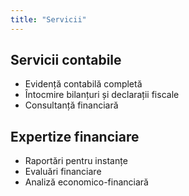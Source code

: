 ```yaml
---
title: "Servicii"
---
```


## Servicii contabile
- Evidență contabilă completă
- Întocmire bilanțuri și declarații fiscale
- Consultanță financiară

## Expertize financiare
- Raportări pentru instanțe
- Evaluări financiare
- Analiză economico-financiară
